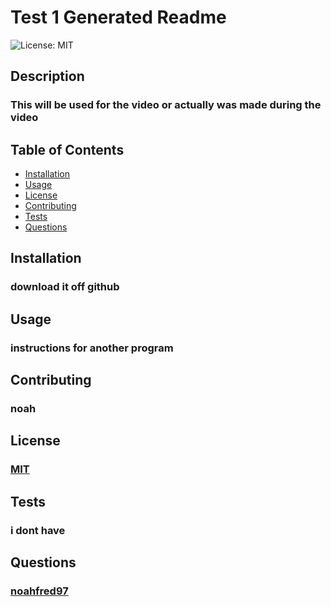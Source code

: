 # Test 1 Generated Readme
![License: MIT](https://img.shields.io/badge/License-MIT-yellow.svg)
## Description
### This will be used for the video or actually was made during the video
## Table of Contents
- <a href="#installation">Installation</a>
- <a href="#usage">Usage</a>
- <a href="#license">License</a>
- <a href="#contributing">Contributing</a>
- <a href="#tests">Tests</a>
- <a href="#questions">Questions</a>
## Installation
### download it off github
## Usage
### instructions for another program 
## Contributing
### noah
## License
  ### <a href="https://opensource.org/licenses/MIT">MIT</a>
## Tests
### i dont have
## Questions
### <a href="https://www.github.com/noahfred97">noahfred97</a>

